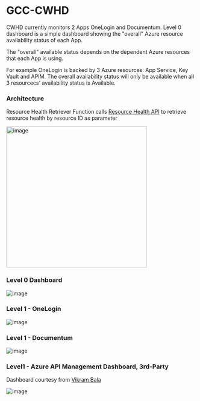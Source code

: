 # GCC-CWHD  

<p>CWHD currently monitors 2 Apps OneLogin and Documentum. Level 0 dashboard is a simple dashboard showing the "overall" Azure resource availability status of each App.</p>
<p>The "overall" available status depends on the dependent Azure resources that each App is using.  </p>
For example OneLogin is backed by 3 Azure resources: App Service, Key Vault and APIM. The overall availability status will only be available when all 3 resourcecs' availability status is Available.  

### Architecture  

Resource Health Retriever Function calls [Resource Health API](https://learn.microsoft.com/en-us/rest/api/resourcehealth/availability-statuses/get-by-resource?view=rest-resourcehealth-2022-10-01&tabs=HTTP) to retrieve resource health by resource ID as parameter

<img width="373" alt="image" src="https://github.com/weixian-zhang/GCC-CWHD/assets/43234101/9b18b88e-9c7b-4b02-954b-f614fce6b340">


### Level 0 Dashboard  

![image](https://github.com/weixian-zhang/GCC-CWHD/assets/43234101/79eacfc8-dce5-49ff-8eaa-27425fb9c909)  

### Level 1 - OneLogin  

![image](https://github.com/weixian-zhang/GCC-CWHD/assets/43234101/b05f44f9-41a0-42ec-a10e-c0623a8120e4)


### Level 1 - Documentum  

![image](https://github.com/weixian-zhang/GCC-CWHD/assets/43234101/8824791f-0f29-406a-952a-7ec996b0af1b)  

### Level1 - Azure API Management Dashboard, 3rd-Party

Dashboard courtesy from [Vikram Bala](https://grafana.com/grafana/dashboards/16604-azure-api-management/)

![image](https://github.com/weixian-zhang/GCC-CWHD/assets/43234101/35b24813-7335-42ea-b43d-9ff68a718be4)


